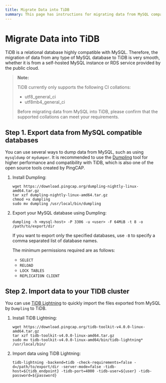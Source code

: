 ```yaml
---
title: Migrate Data into TiDB
summary: This page has instructions for migrating data from MySQL compatible databases to TiDB using the Dumpling and TiDB Lightning tools.
---
```


# Migrate Data into TiDB

TiDB is a relational database highly compatible with MySQL. Therefore, the migration of data from any type of MySQL database to TiDB is very smooth, whether it is from a self-hosted MySQL instance or RDS service provided by the public cloud.

> **Note:**
>
> TiDB currently only supports the following CI collations:
> - utf8_general_ci
> - utf8mb4_general_ci
>
> Before migrating data from MySQL into TiDB, please confirm that the supported collations can meet your requirements.

## Step 1. Export data from MySQL compatible databases

You can use several ways to dump data from MySQL, such as using `mysqldump` or `mydumper`. It is recommended to use the [Dumpling](https://github.com/pingcap/dumpling) tool for higher performance and compatibility with TiDB, which is also one of the open source tools created by PingCAP.

1. Install Dumpling:

    ```
    wget https://download.pingcap.org/dumpling-nightly-linux-amd64.tar.gz
    tar xzf dumpling-nightly-linux-amd64.tar.gz
    chmod +x dumpling
    sudo mv dumpling /usr/local/bin/dumpling
    ```

2. Export your MySQL database using Dumpling:

    ```
    dumpling -h <mysql-host> -P 3306 -u <user> -F 64MiB -t 8 -o /path/to/export/dir
    ```

    If you want to export only the specified databases, use `-B` to specify a comma separated list of database names.

    The minimum permissions required are as follows:

    - `SELECT`
    - `RELOAD`
    - `LOCK TABLES`
    - `REPLICATION CLIENT`

## Step 2. Import data to your TIDB cluster

You can use [TiDB Lightning](https://github.com/pingcap/tidb-lightning) to quickly import the files exported from MySQL by `Dumpling` to TiDB.

1. Install TiDB Lightning:

    ```
    wget https://download.pingcap.org/tidb-toolkit-v4.0.0-linux-amd64.tar.gz
    tar xzf tidb-toolkit-v4.0.0-linux-amd64.tar.gz
    sudo mv tidb-toolkit-v4.0.0-linux-amd64/bin/tidb-lightning* /usr/local/bin/
    ```

2. Import data using TiDB Lightning:

    ```
    tidb-lightning -backend=tidb -check-requirements=false -d=/path/to/export/dir -server-mode=false -tidb-host=${tidb_endpoint} -tidb-port=4000 -tidb-user=${user} -tidb-password=${password}
    ```
